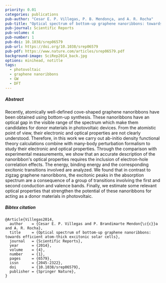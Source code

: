 ```yaml
---
priority: 0.01
categories: publications
pub-author: "Cesar E. P. Villegas, P. B. Mendonça, and A. R. Rocha"
pub-title: "Optical spectrum of bottom-up graphene nanoribbons: towards efficient atom-thick excitonic solar cells"
pub-journal: Scientific Reports
pub-volume: 4
pub-number: 1
pub-doi: 10.1038/srep06579
pub-url: https://doi.org/10.1038/srep06579
pub-pdf: https://www.nature.com/articles/srep06579.pdf
background-image: SciRep2014_back.jpg
options: minihead, notitle
tags:
  - photovoltaic
  - graphene nanoribbons
  - GW
  - DFT
---
```


##### Abstract

Recently, atomically well-defined cove-shaped graphene nanoribbons have been obtained using bottom-up synthesis.
These nanoribbons have an optical gap in the visible range of the spectrum which make them candidates for donor materials in photovoltaic devices.
From the atomistic point of view, their electronic and optical properties are not clearly understood.
Therefore, in this work we carry out ab-initio density functional theory calculations combine with many-body perturbation formalism to study their electronic and optical properties.
Through the comparison with experimental measurements, we show that an accurate description of the nanoribbon's optical properties requires the inclusion of electron-hole correlation effects.
The energy, binding energy and the corresponding excitonic transitions involved are analyzed.
We found that in contrast to zigzag graphene nanoribbons, the excitonic peaks in the absorption spectrum are a consequence of a group of transitions involving the first and second conduction and valence bands.
Finally, we estimate some relevant optical properties that strengthen the potential of these nanoribbons for acting as a donor materials in photovoltaic.

##### Bibtex citation

```
@Article{Villegas2014,
  author    = {Cesar E. P. Villegas and P. Brandimarte Mendon{\c{c}}a and A. R. Rocha},
  title     = {Optical spectrum of bottom-up graphene nanoribbons: towards efficient atom-thick excitonic solar cells},
  journal   = {Scientific Reports},
  year      = {2014},
  volume    = {4},
  number    = {1},
  pages     = {6579},
  issn      = {2045-2322},
  doi       = {10.1038/srep06579},
  publisher = {Springer Nature},
}
```

